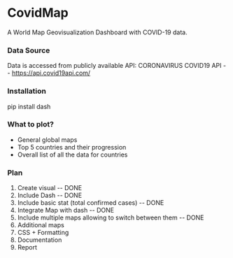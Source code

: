 # CovidMap
A World Map Geovisualization Dashboard with COVID-19 data.

### Data Source
Data is accessed from publicly available API: CORONAVIRUS COVID19 API -- https://api.covid19api.com/

### Installation
pip install dash

### What to plot?
 - General global maps
 - Top 5 countries and their progression
 - Overall list of all the data for countries 

### Plan
1. Create visual -- DONE
2. Include Dash -- DONE
3. Include basic stat (total confirmed cases) -- DONE
4. Integrate Map with dash -- DONE
5. Include multiple maps allowing to switch between them -- DONE
6. Additional maps
7. CSS + Formatting
8. Documentation
9. Report

